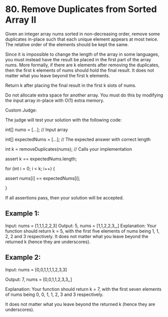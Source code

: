 # 80. Remove Duplicates from Sorted Array II
Given an integer array nums sorted in non-decreasing order, remove some duplicates in-place such that each unique element appears at most twice. The relative order of the elements should be kept the same.

Since it is impossible to change the length of the array in some languages, you must instead have the result be placed in the first part of the array nums. More formally, if there are k elements after removing the duplicates, then the first k elements of nums should hold the final result. It does not matter what you leave beyond the first k elements.

Return k after placing the final result in the first k slots of nums.

Do not allocate extra space for another array. You must do this by modifying the input array in-place with O(1) extra memory.

Custom Judge:

The judge will test your solution with the following code:

int[] nums = [...]; // Input array<p>
int[] expectedNums = [...]; // The expected answer with correct length

int k = removeDuplicates(nums); // Calls your implementation

assert k == expectedNums.length;<p>
for (int i = 0; i < k; i++) {<p>
    assert nums[i] == expectedNums[i];<p>
}<p>
If all assertions pass, then your solution will be accepted.<p>

 

## Example 1:

Input: nums = [1,1,1,2,2,3]
Output: 5, nums = [1,1,2,2,3,_]
Explanation: Your function should return k = 5, with the first five elements of nums being 1, 1, 2, 2 and 3 respectively.
It does not matter what you leave beyond the returned k (hence they are underscores).
## Example 2:

Input: nums = [0,0,1,1,1,1,2,3,3]<p>
Output: 7, nums = [0,0,1,1,2,3,3,_,_]<p>
Explanation: Your function should return k = 7, with the first seven elements of nums being 0, 0, 1, 1, 2, 3 and 3 respectively.<p>
It does not matter what you leave beyond the returned k (hence they are underscores).